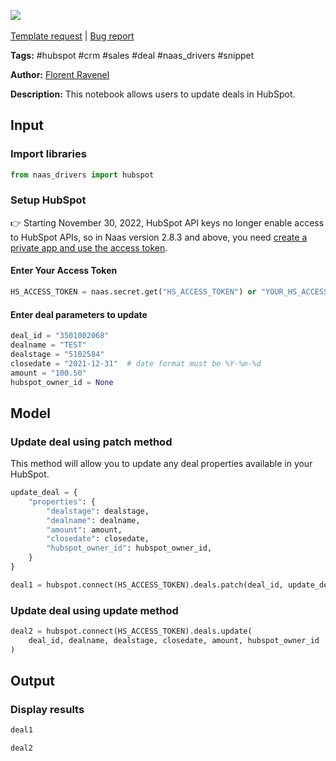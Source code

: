 <a href="https://app.naas.ai/user-redirect/naas/downloader?url=https://raw.githubusercontent.com/jupyter-naas/awesome-notebooks/master/HubSpot/HubSpot_Update_deal.ipynb" target="_parent"><img src="https://naasai-public.s3.eu-west-3.amazonaws.com/open_in_naas.svg"/></a><br><br><a href="https://github.com/jupyter-naas/awesome-notebooks/issues/new?assignees=&labels=&template=template-request.md&title=Tool+-+Action+of+the+notebook+">Template request</a> | <a href="https://github.com/jupyter-naas/awesome-notebooks/issues/new?assignees=&labels=bug&template=bug_report.md&title=HubSpot+-+Update+deal:+Error+short+description">Bug report</a>

**Tags:** #hubspot #crm #sales #deal #naas_drivers #snippet

**Author:** [Florent Ravenel](https://www.linkedin.com/in/florent-ravenel/)

**Description:** This notebook allows users to update deals in HubSpot.

## Input

### Import libraries


```python
from naas_drivers import hubspot
```

### Setup HubSpot
👉 Starting November 30, 2022, HubSpot API keys no longer enable access to HubSpot APIs, so in Naas version 2.8.3 and above, you need [create a private app and use the access token](https://developers.hubspot.com/docs/api/private-apps).

#### Enter Your Access Token


```python
HS_ACCESS_TOKEN = naas.secret.get("HS_ACCESS_TOKEN") or "YOUR_HS_ACCESS_TOKEN"
```

#### Enter deal parameters to update


```python
deal_id = "3501002068"
dealname = "TEST"
dealstage = "5102584"
closedate = "2021-12-31"  # date format must be %Y-%m-%d
amount = "100.50"
hubspot_owner_id = None
```

## Model

### Update deal using patch method
This method will allow you to update any deal properties available in your HubSpot.


```python
update_deal = {
    "properties": {
        "dealstage": dealstage,
        "dealname": dealname,
        "amount": amount,
        "closedate": closedate,
        "hubspot_owner_id": hubspot_owner_id,
    }
}

deal1 = hubspot.connect(HS_ACCESS_TOKEN).deals.patch(deal_id, update_deal)
```

### Update deal using update method


```python
deal2 = hubspot.connect(HS_ACCESS_TOKEN).deals.update(
    deal_id, dealname, dealstage, closedate, amount, hubspot_owner_id
)
```

## Output

### Display results


```python
deal1
```


```python
deal2
```
